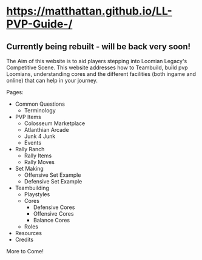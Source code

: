 # https://matthattan.github.io/LL-PVP-Guide-/

## Currently being rebuilt - will be back very soon!

The Aim of this website is to aid players stepping into Loomian Legacy's Competitive Scene. 
This website addresses how to Teambuild, build pvp Loomians, understanding cores and the different facilities (both ingame and online) that can help in your journey. 

Pages:
- Common Questions
    - Terminology
- PVP Items
    - Colosseum Marketplace
    - Atlanthian Arcade
    - Junk 4 Junk
    - Events
- Rally Ranch
    - Rally Items
    - Rally Moves
- Set Making
    - Offensive Set Example
    - Defensive Set Example
- Teambuilding
    - Playstyles
    - Cores
        - Defensive Cores
        - Offensive Cores
        - Balance Cores
    - Roles
- Resources
- Credits

More to Come!

